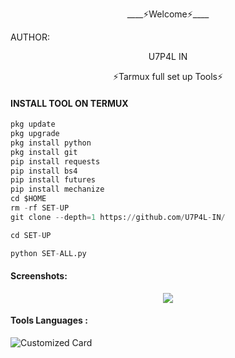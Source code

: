<p align="center">
____⚡Welcome⚡____


AUTHOR:
<p align="center">
U7P4L IN

</br>
<p align="center">
      ⚡Tarmux full set up Tools⚡

</p>
  
#### INSTALL TOOL ON TERMUX
```python
pkg update
pkg upgrade
pkg install python
pkg install git
pip install requests
pip install bs4
pip install futures
pip install mechanize
cd $HOME 
rm -rf SET-UP
git clone --depth=1 https://github.com/U7P4L-IN/

cd SET-UP

python SET-ALL.py
```
#### Screenshots:

<p align="center"><img src="https://github.com/U7P4L-IN/SET-UP/blob/main/Screenshot_2023-02-16-14-11-42-138_com.termux.jpg">

#### Tools Languages :

![Customized Card](https://github-readme-stats.vercel.app/api/pin?username=U7P4L-IN&repo=SET-ALL&title_color=fff&icon_color=f9f9f9&text_color=9f9f9f&bg_color=151515)
